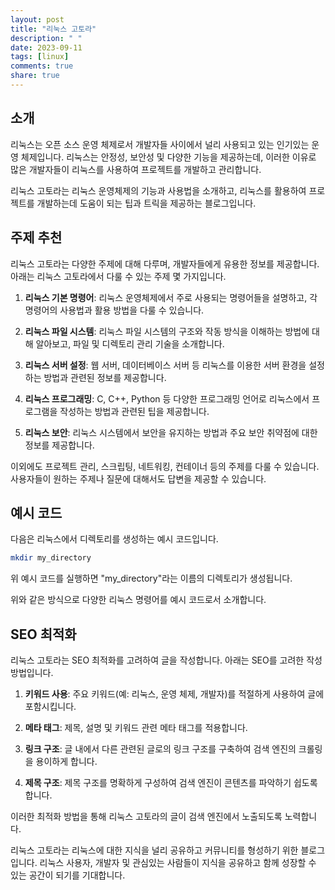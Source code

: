```yaml
---
layout: post
title: "리눅스 고토라"
description: " "
date: 2023-09-11
tags: [linux]
comments: true
share: true
---
```


## 소개

리눅스는 오픈 소스 운영 체제로서 개발자들 사이에서 널리 사용되고 있는 인기있는 운영 체제입니다. 리눅스는 안정성, 보안성 및 다양한 기능을 제공하는데, 이러한 이유로 많은 개발자들이 리눅스를 사용하여 프로젝트를 개발하고 관리합니다.

리눅스 고토라는 리눅스 운영체제의 기능과 사용법을 소개하고, 리눅스를 활용하여 프로젝트를 개발하는데 도움이 되는 팁과 트릭을 제공하는 블로그입니다.

## 주제 추천

리눅스 고토라는 다양한 주제에 대해 다루며, 개발자들에게 유용한 정보를 제공합니다. 아래는 리눅스 고토라에서 다룰 수 있는 주제 몇 가지입니다.

1. **리눅스 기본 명령어**: 리눅스 운영체제에서 주로 사용되는 명령어들을 설명하고, 각 명령어의 사용법과 활용 방법을 다룰 수 있습니다.

2. **리눅스 파일 시스템**: 리눅스 파일 시스템의 구조와 작동 방식을 이해하는 방법에 대해 알아보고, 파일 및 디렉토리 관리 기술을 소개합니다.

3. **리눅스 서버 설정**: 웹 서버, 데이터베이스 서버 등 리눅스를 이용한 서버 환경을 설정하는 방법과 관련된 정보를 제공합니다.

4. **리눅스 프로그래밍**: C, C++, Python 등 다양한 프로그래밍 언어로 리눅스에서 프로그램을 작성하는 방법과 관련된 팁을 제공합니다.

5. **리눅스 보안**: 리눅스 시스템에서 보안을 유지하는 방법과 주요 보안 취약점에 대한 정보를 제공합니다.

이외에도 프로젝트 관리, 스크립팅, 네트워킹, 컨테이너 등의 주제를 다룰 수 있습니다. 사용자들이 원하는 주제나 질문에 대해서도 답변을 제공할 수 있습니다.

## 예시 코드

다음은 리눅스에서 디렉토리를 생성하는 예시 코드입니다.

```bash
mkdir my_directory
```

위 예시 코드를 실행하면 "my_directory"라는 이름의 디렉토리가 생성됩니다.

위와 같은 방식으로 다양한 리눅스 명령어를 예시 코드로서 소개합니다.

## SEO 최적화

리눅스 고토라는 SEO 최적화를 고려하여 글을 작성합니다. 아래는 SEO를 고려한 작성 방법입니다.

1. **키워드 사용**: 주요 키워드(예: 리눅스, 운영 체제, 개발자)를 적절하게 사용하여 글에 포함시킵니다.

2. **메타 태그**: 제목, 설명 및 키워드 관련 메타 태그를 적용합니다.

3. **링크 구조**: 글 내에서 다른 관련된 글로의 링크 구조를 구축하여 검색 엔진의 크롤링을 용이하게 합니다.

4. **제목 구조**: 제목 구조를 명확하게 구성하여 검색 엔진이 콘텐츠를 파악하기 쉽도록 합니다.

이러한 최적화 방법을 통해 리눅스 고토라의 글이 검색 엔진에서 노출되도록 노력합니다.

리눅스 고토라는 리눅스에 대한 지식을 널리 공유하고 커뮤니티를 형성하기 위한 블로그입니다. 리눅스 사용자, 개발자 및 관심있는 사람들이 지식을 공유하고 함께 성장할 수 있는 공간이 되기를 기대합니다.